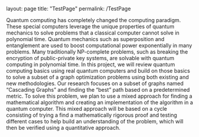 layout: page
title: "TestPage"
permalink: /TestPage

Quantum computing has completely changed the computing paradigm. These special computers leverage the unique properties of quantum mechanics to solve problems that a classical computer cannot solve in polynomial time. Quantum mechanics such as superposition and entanglement are used to boost computational power exponentially in many problems. Many traditionally NP-complete problems, such as breaking the encryption of public-private key systems, are solvable with quantum computing in polynomial time. In this project, we will review quantum computing basics using real quantum computers and build on those basics to solve a subset of a graph optimization problems using both existing and new methodologies. Our research focuses on a subset of graphs named “Cascading Graphs” and finding the “best” path based on a predetermined metric. To solve this problem, we plan to use a mixed approach for finding a mathematical algorithm and creating an implementation of the algorithm in a quantum computer. This mixed approach will be based on a cycle consisting of trying a find a mathematically rigorous proof and testing different cases to help build an understanding of the problem, which will then be verified using a quantitative approach.
